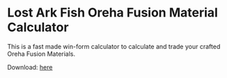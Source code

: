# Lost Ark Fish Oreha Fusion Material Calculator
This is a fast made win-form calculator to calculate and trade your crafted Oreha Fusion Materials.

Download: [here](https://github.com/SuatDragoon/Lost-Ark-Fish-Oreha-Fusion-Material-Calculator/releases)

